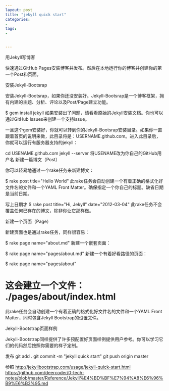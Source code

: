 ```yaml
---
layout: post
title: "jekyll quick start"
categories:
- 
tags:
- 


---
```




用Jekyll写博客

快速通过GitHub Pages安装博客并发布。然后在本地运行你的博客并创建你的第一个Post和页面。

安装Jekyll-Bootsrap

安装Jekyll-Bootsrap，如果你还没安装好。Jekyll-Bootsrap是一个博客框架，拥有内建的主题、分析、评论以及Post/Page建立功能。

$ gem install jekyll
如果安装出了问题，请看看原始的Jekyll安装文档。你也可以通过GitHub Issues来创建一个支持issue。

一旦这个gem安装好，你就可以转到你的Jekyll-Bootsrap安装目录。如果你一直跟着首页的说明来做，此目录将是：USERNAME.github.com。进入此目录后，你就可以运行有服务器支持的jekyll：

cd USENAME.github.com
jekyll --server
将USENAME改为你自己的GitHub用户名
新建一篇博文（Post）

你可以轻易地通过一个rake任务来新建博文：

$ rake post title="Hello World"
此rake任务会自动创建一个有着正确的格式化好文件名的文件和一个YAML Front Matter。确保指定一个你自己的标题。缺省日期是当前日期。

写上日期才
$ rake post title="Hi, Jekyll" date="2012-03-04"
此rake任务不会覆盖任何已存在的博文，除非你让它那样做。

新建一个页面（Page）

新建页面也是通过rake任务，同样很容易：

$ rake page name="about.md"
新建一个嵌套页面：

$ rake page name="pages/about.md"
新建一个有着好看路径的页面：

$ rake page name="pages/about"
# 这会建立一个文件： ./pages/about/index.html
此rake任务会自动创建一个有着正确的格式化好文件名的文件和一个YAML Front Matter，同时包含Jekyll Bootstrap的设置文件。

Jekyll-Bootstrap页面样例

Jekyll-Bootstrap同样提供了许多预配置好页面样例提供用户参考。你可以学习它们的代码然后按照你需要的样子定制。

发布
git add .
git commit -m "jekyll quick start"
git push origin master

参照
http://jekyllbootstrap.com/usage/jekyll-quick-start.html
https://github.com/deercoder/0-tech-notes/blob/master/Reference/Jekyll%E4%BD%BF%E7%94%A8%E6%96%B9%E6%B3%95.md

